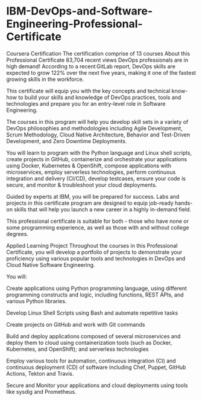 # IBM-DevOps-and-Software-Engineering-Professional-Certificate
Coursera Certification
The certification comprise of 13 courses 
About this Professional Certificate
83,704 recent views
DevOps professionals are in high demand! According to a recent GitLab report,  DevOps skills are expected to grow 122% over the next five years,  making it one of the fastest growing skills in the workforce. 

This certificate will equip you with the key concepts and technical know-how to build your skills and knowledge of DevOps practices, tools and technologies and prepare you for an entry-level role in Software Engineering. 

The courses in this program will help you develop skill sets in a variety of DevOps philosophies and methodologies including Agile Development, Scrum Methodology, Cloud Native Architecture, Behavior and Test-Driven Development, and Zero Downtime Deployments.

You will learn to program with the Python language and Linux shell scripts,  create projects in GitHub, containerize and orchestrate your applications using Docker, Kubernetes & OpenShift,  compose applications with microservices, employ serverless technologies,  perform continuous integration and delivery (CI/CD), develop testcases,  ensure your code is secure, and monitor & troubleshoot your cloud deployments.

Guided by experts at IBM, you will be prepared for success.​ Labs and projects in this certificate program are designed to equip job-ready hands-on skills that will help you launch a new career in a highly in-demand field. 

This professional certificate is suitable for both - those who have none or some programming experience, as well as those with and without college degrees.

Applied Learning Project
Throughout the courses in this Professional Certificate,  you will develop a portfolio of projects to demonstrate your proficiency using various popular tools and technologies in DevOps and Cloud Native Software Engineering. 

You will: 

Create applications using Python programming language, using different programming constructs and logic, including functions, REST APIs, and various Python libraries.

Develop Linux Shell Scripts using Bash and automate repetitive tasks

Create projects on GitHub and work with Git commands

Build  and deploy applications composed of several microservices and deploy  them to cloud using containerization tools (such as Docker, Kubernetes,  and OpenShift); and serverless technologies

Employ various tools for automation, continuous integration (CI) and  continuous deployment (CD) of software including Chef, Puppet, GitHub  Actions, Tekton and Travis.

Secure and Monitor your applications and cloud deployments using tools like sysdig and Prometheus.
